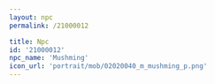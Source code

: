 ```yaml
---
layout: npc
permalink: /21000012

title: Npc
id: '21000012'
npc_name: 'Mushming'
icon_url: 'portrait/mob/02020040_m_mushming_p.png'
---
```

